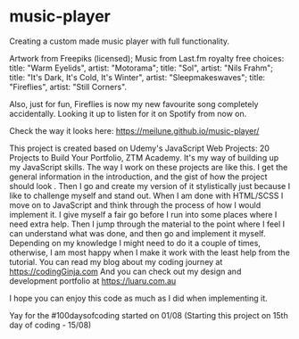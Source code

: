 # music-player

Creating a custom made music player with full functionality.

Artwork from Freepiks (licensed);
Music from Last.fm royalty free choices:
title: "Warm Eyelids", artist: "Motorama";
title: "Sol", artist: "Nils Frahm";
title: "It's Dark, It's Cold, It's Winter", artist: "Sleepmakeswaves";
title: "Fireflies", artist: "Still Corners".

Also, just for fun, Fireflies is now my new favourite song completely accidentally. Looking it up to listen for it on Spotify from now on. 

Check the way it looks here: https://meilune.github.io/music-player/ 

This project is created based on Udemy's JavaScript Web Projects: 20 Projects to Build Your Portfolio, ZTM Academy. It's my way of building up my JavaScript skills. 
The way I work on these projects are like this. I get the general information in the introduction, and the gist of how the project should look . Then I go and create my version of it stylistically just because I like to challenge myself and stand out. When I am done with HTML/SCSS I move on to JavaScript and think through the process of how I would implement it. I give myself a fair go before I run into some places where I need extra help. Then I jump through the material to the point where I feel I can understand what was done, and then go and implement it myself. Depending on my knowledge I might need to do it a couple of times, otherwise, I am most happy when I make it work with the least help from the tutorial. 
You can read my blog about my coding journey at https://codingGinja.com
And you can check out my design and development portfolio at https://luaru.com.au 

I hope you can enjoy this code as much as I did when implementing it.

Yay for the #100daysofcoding started on 01/08
(Starting this project on 15th day of coding - 15/08)
